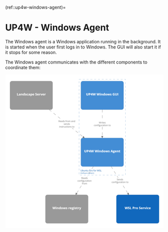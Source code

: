 (ref::up4w-windows-agent)=
# UP4W - Windows Agent

The Windows agent is a Windows application running in the background. It is started when the user first logs in to Windows. The GUI will also start it if it stops for some reason.

The Windows agent communicates with the different components to coordinate them:


![Diagram displaying the Windows agent communicating with the GUI, the Landscape server and the WSL-Pro-Service. It also reads the registry.](./assets/up4w-c4-windows-agent.png)
